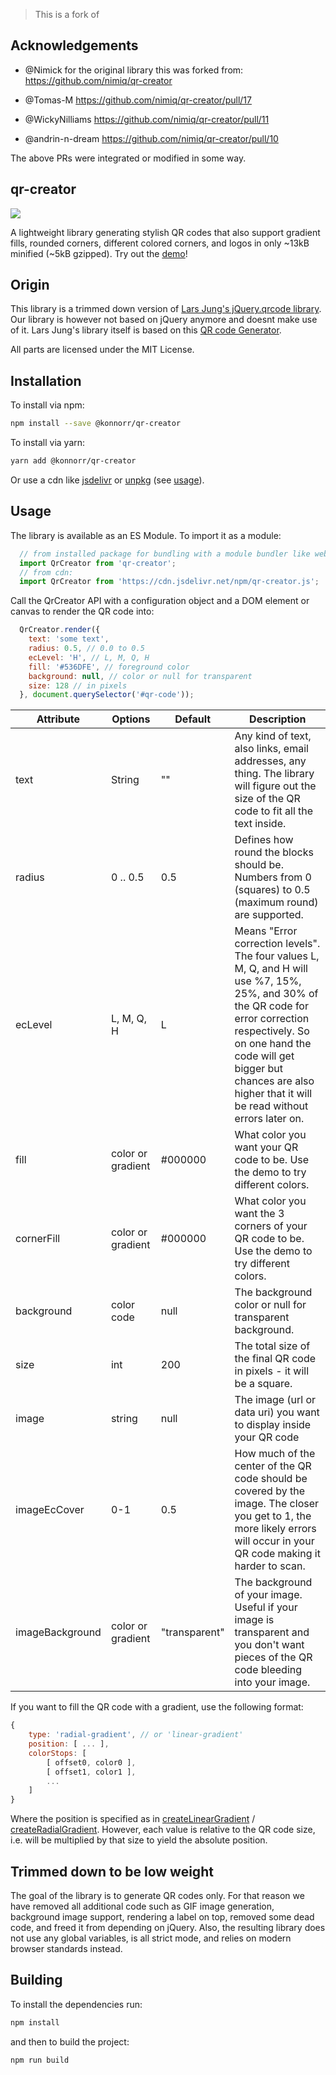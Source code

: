 
> This is a fork of

## Acknowledgements

- @Nimick for the original library this was forked from: <https://github.com/nimiq/qr-creator>

- @Tomas-M https://github.com/nimiq/qr-creator/pull/17
- @WickyNilliams https://github.com/nimiq/qr-creator/pull/11
- @andrin-n-dream https://github.com/nimiq/qr-creator/pull/10

The above PRs were integrated or modified in some way.

## qr-creator

<img src="https://konnorrogers.github.io/qr-creator/demo/qr-code-example.png"/>

A lightweight library generating stylish QR codes that also support gradient fills, rounded corners, different colored corners, and logos in only ~13kB minified (~5kB gzipped).
Try out the [demo](https://nimiq.github.io/qr-creator/demo)!

## Origin

This library is a trimmed down version of [Lars Jung's jQuery.qrcode library](https://larsjung.de/jquery-qrcode/). Our library is however not based on jQuery anymore and doesnt make use of it. Lars Jung's library itself is based on this [QR code Generator](https://github.com/kazuhikoarase/qrcode-generator).

All parts are licensed under the MIT License.

## Installation

To install via npm:
```bash
npm install --save @konnorr/qr-creator
```
To install via yarn:
```bash
yarn add @konnorr/qr-creator
```
Or use a cdn like [jsdelivr](http://www.jsdelivr.com/package/npm/@konnorr/qr-creator) or
[unpkg](https://unpkg.com/browse/@konnorr/qr-creator@2.0.0/) (see [usage](#usage)).

## Usage

The library is available as an ES Module.
To import it as a module:

```javascript
  // from installed package for bundling with a module bundler like webpack:
  import QrCreator from 'qr-creator';
  // from cdn:
  import QrCreator from 'https://cdn.jsdelivr.net/npm/qr-creator.js';
```

Call the QrCreator API with a configuration object and a DOM element or canvas to render the QR code into:

```javascript
  QrCreator.render({
    text: 'some text',
    radius: 0.5, // 0.0 to 0.5
    ecLevel: 'H', // L, M, Q, H
    fill: '#536DFE', // foreground color
    background: null, // color or null for transparent
    size: 128 // in pixels
  }, document.querySelector('#qr-code'));
```

Attribute | Options | Default | Description
----------|---------|---------|------------
text | String | "" | Any kind of text, also links, email addresses, any thing. The library will figure out the size of the QR code to fit all the text inside.
radius | 0 .. 0.5 | 0.5 | Defines how round the blocks should be. Numbers from 0 (squares) to 0.5 (maximum round) are supported.
ecLevel | L, M, Q, H | L | Means "Error correction levels". The four values L, M, Q, and H will use %7, 15%, 25%, and 30% of the QR code for error correction respectively. So on one hand the code will get bigger but chances are also higher that it will be read without errors later on.
fill | color or gradient | #000000 | What color you want your QR code to be. Use the demo to try different colors.
cornerFill | color or gradient | #000000 | What color you want the 3 corners of your QR code to be. Use the demo to try different colors.
background | color code | null | The background color or null for transparent background.
size | int | 200 | The total size of the final QR code in pixels - it will be a square.
image | string | null | The image (url or data uri) you want to display inside your QR code
imageEcCover | 0-1 | 0.5 | How much of the center of the QR code should be covered by the image. The closer you get to 1, the more likely errors will occur in your QR code making it harder to scan.
imageBackground | color or gradient | "transparent" | The background of your image. Useful if your image is transparent and you don't want pieces of the QR code bleeding into your image.

If you want to fill the QR code with a gradient, use the following format:
```js
{
    type: 'radial-gradient', // or 'linear-gradient'
    position: [ ... ],
    colorStops: [
        [ offset0, color0 ],
        [ offset1, color1 ],
        ...
    ]
}
```
Where the position is specified as in [createLinearGradient](https://developer.mozilla.org/en-US/docs/Web/API/CanvasRenderingContext2D/createLinearGradient) / [createRadialGradient](https://developer.mozilla.org/en-US/docs/Web/API/CanvasRenderingContext2D/createRadialGradient). However, each value is relative to the QR code size, i.e. will be multiplied by that size to yield the absolute position.

## Trimmed down to be low weight
The goal of the library is to generate QR codes only. For that reason we have removed all additional code such as GIF image generation, background image support, rendering a label on top, removed some dead code, and freed it from depending on jQuery. Also, the resulting library does not use any global variables, is all strict mode, and relies on modern browser standards instead.

## Building

To install the dependencies run:
```bash
npm install
```
and then to build the project:
```bash
npm run build
```
